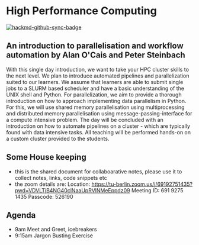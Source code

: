 # High Performance Computing 

[![hackmd-github-sync-badge](https://hackmd.io/SzLd0RM_T06bCwP4XsdW1g/badge)](https://hackmd.io/SzLd0RM_T06bCwP4XsdW1g)

## An introduction to parallelisation and workflow automation by Alan O'Cais and Peter Steinbach

With this single day introduction, we want to take your HPC cluster skills to the next level. We plan to introduce automated pipelines and parallelization suited to our learners. We assume that learners are able to submit single jobs to a SLURM based scheduler and have a basic understanding of the UNIX shell and Python. For parallelization, we aim to provide a thorough introduction on how to approach implementing data parallelism in Python. For this, we will use shared memory parallelisation using multiprocessing and distributed memory parallelisation using message-passing-interface for a compute intensive problem. The day will be concluded with an introduction on how to automate pipelines on a cluster - which are typically found with data intensive tasks. All teaching will be performed hands-on on a custom cluster provided to the students.

## Some House keeping

- this is the shared document for collaboarative notes, please use it to collect notes, links, code snippets etc
- the zoom details are: 
Location: https://tu-berlin.zoom.us/j/69192751435?pwd=VDVLTjB4NG40clNaaUpRVlNMeEppdz09
Meeting ID: 691 9275 1435
Passcode: 526190

## Agenda

- 9am Meet and Greet, icebreakers
- 9:15am Jargon Busting Exercise